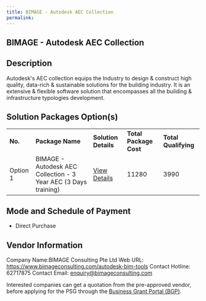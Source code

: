 ```yaml
---
title: BIMAGE - Autodesk AEC Collection
permalink: 
---
```


## BIMAGE - Autodesk AEC Collection

## Description

Autodesk's AEC collection equips the Industry to design & construct high quality, data-rich & sustainable solutions for the building industry. It is an extensive & flexible software solution that encompasses all the building & infrastructure typologies development.

## Solution Packages Option(s)

<table>
<tr>
<td><b>No.</b></td>
<td><b>Package Name</b></td>
<td><b>Solution Details</b></td>
<td><b>Total Package Cost</b></td>
<td><b>Total Qualifying</b></td>
</tr>
<tr>
<td>Option 1</td>
<td>BIMAGE - Autodesk AEC Collection - 3 Year AEC (3 Days training)</td>
<td><a href='https://www.gobusiness.gov.sg/images/psg/Desensitised_BIMAGE_Annex_3_CR_wef_30_Dec_2020_Part_4.pdf'>View Details</a></td>
<td>11280</td>
<td>3990</td>
</tr>
</table>

## Mode and Schedule of Payment

 - Direct Purchase

## Vendor Information

 Company Name:BIMAGE Consulting Pte Ltd 
Web URL: https://www.bimageconsulting.com/autodesk-bim-tools 
Contact Hotline: 62717875 
Contact Email: enquiry@bimageconsulting.com 


Interested companies can get a quotation from the pre-approved vendor, before applying for the PSG through the <a href='https://www.businessgrants.gov.sg/'>Business Grant Portal (BGP)</a>.

